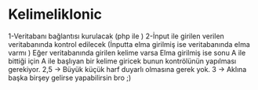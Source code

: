 # KelimelikIonic

1-Veritabanı bağlantısı kurulacak (php ile ) 
2-İnput ile girilen verilen veritabanında kontrol edilecek (İnputta elma girilmiş ise veritabanında elma varmı )
  Eğer veritabanında girilen kelime varsa Elma girilmiş ise sonu A ile bittiği için A ile başlıyan bir kelime giricek bunun
  kontrölünün yapılması gerekiyor.
  2,5 -> Büyük küçük harf duyarlı olmasına gerek yok.
  3 -> Aklına başka birşey gelirse yapabilirsin bro ;)
